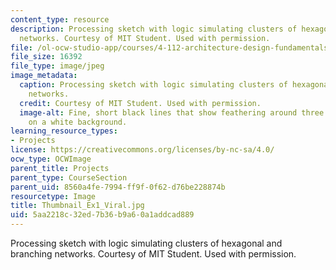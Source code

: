 ```yaml
---
content_type: resource
description: Processing sketch with logic simulating clusters of hexagonal and branching
  networks. Courtesy of MIT Student. Used with permission.
file: /ol-ocw-studio-app/courses/4-112-architecture-design-fundamentals-i-nano-machines-fall-2012/5aa2218c32ed7b36b9a60a1addcad889_Thumbnail_Ex1_Viral.jpg
file_size: 16392
file_type: image/jpeg
image_metadata:
  caption: Processing sketch with logic simulating clusters of hexagonal and branching
    networks.
  credit: Courtesy of MIT Student. Used with permission.
  image-alt: Fine, short black lines that show feathering around three circular clusters
    on a white background.
learning_resource_types:
- Projects
license: https://creativecommons.org/licenses/by-nc-sa/4.0/
ocw_type: OCWImage
parent_title: Projects
parent_type: CourseSection
parent_uid: 8560a4fe-7994-ff9f-0f62-d76be228874b
resourcetype: Image
title: Thumbnail_Ex1_Viral.jpg
uid: 5aa2218c-32ed-7b36-b9a6-0a1addcad889
---
```

Processing sketch with logic simulating clusters of hexagonal and branching networks. Courtesy of MIT Student. Used with permission.